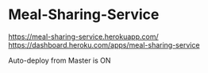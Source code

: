 # Meal-Sharing-Service

https://meal-sharing-service.herokuapp.com/
https://dashboard.heroku.com/apps/meal-sharing-service

Auto-deploy from Master is ON
